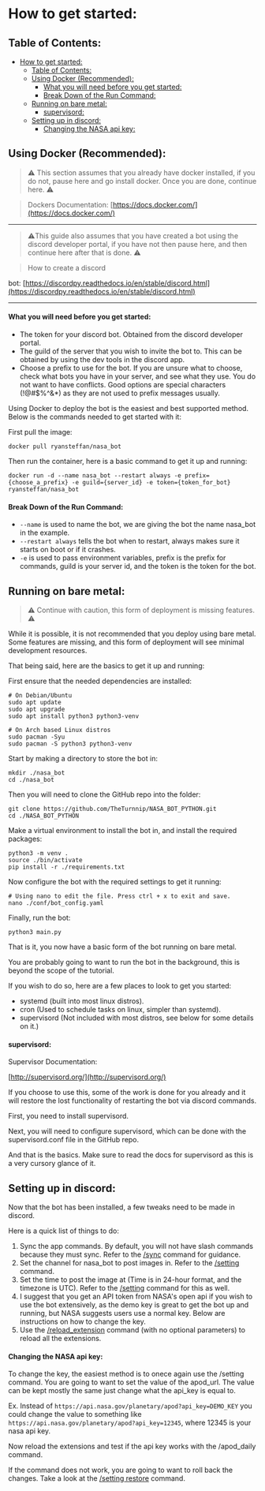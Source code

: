 # How to get started:

## Table of Contents:

<!-- TOC -->

* [How to get started:](#how-to-get-started)
    * [Table of Contents:](#table-of-contents)
    * [Using Docker (Recommended):](#using-docker-recommended)
        * [What you will need before you get started:](#what-you-will-need-before-you-get-started)
        * [Break Down of the Run Command:](#break-down-of-the-run-command)
    * [Running on bare metal:](#running-on-bare-metal)
        * [supervisord:](#supervisord)
    * [Setting up in discord:](#setting-up-in-discord)
        * [Changing the NASA api key:](#changing-the-nasa-api-key)

<!-- TOC -->

## Using Docker (Recommended):

> :warning: This section assumes that you already have docker installed,
> if you do not, pause here and go install docker. Once you are done, continue here. :warning:

> Dockers Documentation: [https://docs.docker.com/](https://docs.docker.com/)

___

> :warning:This guide also assumes that you have created a bot using the discord developer
> portal, if you have not then pause here, and then continue here after that is done. :warning:

> How to create a discord
>
bot: [https://discordpy.readthedocs.io/en/stable/discord.html](https://discordpy.readthedocs.io/en/stable/discord.html)

___

#### What you will need before you get started:

- The token for your discord bot. Obtained from the discord developer portal.
- The guild of the server that you wish to invite the bot to. This can be obtained by using the dev tools in the discord
  app.
- Choose a prefix to use for the bot. If you are unsure what to choose, check what bots you have in your server, and see
  what they use. You do not want to have conflicts. Good options are special characters (!@#$%^&*) as they are not used
  to prefix messages usually.

Using Docker to deploy the bot is the easiest and best supported method. Below is the commands
needed to get started with it:

First pull the image:

```shell
docker pull ryansteffan/nasa_bot
```

Then run the container, here is a basic command to get it up and running:

```shell
docker run -d --name nasa_bot --restart always -e prefix={choose_a_prefix} -e guild={server_id} -e token={token_for_bot} ryansteffan/nasa_bot
```

#### Break Down of the Run Command:

- `--name` is used to name the bot, we are giving the bot the name nasa_bot in the example.
- `--restart always` tells the bot when to restart, always makes sure it starts on boot or if it crashes.
- `-e` is used to pass environment variables, prefix is the prefix for commands, guild is your server id, and the token
  is the token for the bot.

## Running on bare metal:

> :warning: Continue with caution, this form of deployment is missing features. :warning:

While it is possible, it is not recommended that you deploy using bare metal.
Some features are missing, and this form of deployment will see minimal development resources.

That being said, here are the basics to get it up and running:

First ensure that the needed dependencies are installed:

```shell
# On Debian/Ubuntu
sudo apt update
sudo apt upgrade
sudo apt install python3 python3-venv
```

```shell
# On Arch based Linux distros
sudo pacman -Syu
sudo pacman -S python3 python3-venv
```

Start by making a directory to store the bot in:

```shell
mkdir ./nasa_bot
cd ./nasa_bot
```

Then you will need to clone the GitHub repo into the folder:

```shell
git clone https://github.com/TheTurnnip/NASA_BOT_PYTHON.git
cd ./NASA_BOT_PYTHON
```

Make a virtual environment to install the bot in, and install the required packages:

```shell
python3 -m venv .
source ./bin/activate
pip install -r ./requirements.txt
```

Now configure the bot with the required settings to get it running:

```shell
# Using nano to edit the file. Press ctrl + x to exit and save.
nano ./conf/bot_config.yaml
```

Finally, run the bot:

```shell
python3 main.py
```

That is it, you now have a basic form of the bot running on bare metal.

You are probably going to want to run the bot in the background, this is beyond the scope
of the tutorial.

If you wish to do so, here are a few places to look to get you started:

- systemd (built into most linux distros).
- cron (Used to schedule tasks on linux, simpler than systemd).
- supervisord (Not included with most distros, see below for some details on it.)

#### supervisord:

Supervisor Documentation:

[http://supervisord.org/](http://supervisord.org/)

If you choose to use this, some of the work is done for you already and it will restore the lost functionality
of restarting the bot via discord commands.

First, you need to install supervisord.

Next, you will need to configure supervisord, which can be done with the supervisord.conf file in the GitHub repo.

And that is the basics. Make sure to read the docs for supervisord as this is a very cursory glance of it.

## Setting up in discord:

Now that the bot has been installed, a few tweaks need to be made in discord.

Here is a quick list of things to do:

1. Sync the app commands. By default, you will not have slash commands because they must sync.
   Refer to the [/sync](command-reference.md#sync) command for guidance.
2. Set the channel for nasa_bot to post images in. Refer to
   the [/setting](command-reference.md#setting-set-setting-new_value) command.
3. Set the time to post the image at (Time is in 24-hour format, and the timezone is UTC).
   Refer to the [/setting](command-reference.md#setting-set-setting-new_value) command for this as well.
4. I suggest that you get an API token from NASA's open api if you wish to use the bot extensively,
   as the demo key is great to get the bot up and running, but NASA suggests users use a normal key.
   Below are instructions on how to change the key.
5. Use the [/reload_extension](command-reference.md#reload_extension-extension) command
   (with no optional parameters) to reload all the extensions.

#### Changing the NASA api key:

To change the key, the easiest method is to onece again use the /setting command.
You are going to want to set the value of the apod_url. The value can be kept mostly the same
just change what the api_key is equal to.

Ex. Instead of `https://api.nasa.gov/planetary/apod?api_key=DEMO_KEY` you could change the value to something like
`https://api.nasa.gov/planetary/apod?api_key=12345`, where 12345 is your nasa api key.

Now reload the extensions and test if the api key works with the /apod_daily command.

If the command does not work, you are going to want to roll back the changes. Take a look at the
[/setting restore](command-reference.md#setting-restore-change_number) command.